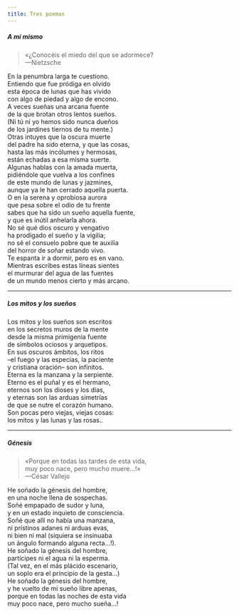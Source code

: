 ```yaml
---
title: Tres poemas
---
```


##### A mí mismo

>    «¿Conocéis el miedo del que se adormece?  
—Nietzsche

En la penumbra larga te cuestiono. <br>
Entiendo que fue pródiga en olvido <br>
esta época de lunas que has vivido<br>
con algo de piedad y algo de encono.<br>
A veces sueñas una arcana fuente<br>
de la que brotan otros lentos sueños.<br>
(Ni tú ni yo hemos sido nunca dueños<br>
de los jardines tiernos de tu mente.)<br>
Otras intuyes que la oscura muerte<br>
del padre ha sido eterna, y que las cosas,<br>
hasta las más incólumes y hermosas,<br>
están echadas a esa misma suerte.<br>
Algunas hablas con la amada muerta,<br>
pidiéndole que vuelva a los confines<br>
de este mundo de lunas y jazmines,<br>
aunque ya le han cerrado aquella puerta.<br>
O en la serena y oprobiosa aurora<br>
que pesa sobre el odio de tu frente<br>
sabes que ha sido un sueño aquella fuente,<br>
y que es inútil anhelarla ahora.<br>
No sé qué dios oscuro y vengativo<br>
ha prodigado el sueño y la vigilia;<br>
no sé el consuelo pobre que te auxilia<br>
del horror de soñar estando vivo.<br>
Te espanta ir a dormir, pero es en vano.<br>
Mientras escribes estas líneas sientes<br>
el murmurar del agua de las fuentes<br>
de un mundo menos cierto y más arcano.<br>

--- 

##### Los mitos y los sueños

Los mitos y los sueños son escritos <br>
en los secretos muros de la mente<br>
desde la misma primigenia fuente<br>
de símbolos ociosos y arquetipos.<br>
En sus oscuros ámbitos, los ritos<br>
–el fuego y las especias, la paciente<br>
y cristiana oración– son infinitos.<br>
Eterna es la manzana y la serpiente.<br>
Eterno es el puñal y es el hermano,<br>
eternos son los dioses y los días,<br>
y eternas son las arduas simetrías<br>
de que se nutre el corazón humano.<br>
Son pocas pero viejas, viejas cosas:<br>
los mitos y las lunas y las rosas..<br>

---

##### Génesis

>«Porque en todas las tardes de esta vida, <br>muy poco nace, pero mucho
>muere…!» <br>—César Vallejo

He soñado la génesis del hombre, <br>
en una noche llena de sospechas.<br>
Soñé empapado de sudor y luna,<br>
y en un estado inquieto de consciencia.<br>
Soñé que allí no había una manzana,<br>
ni prístinos adanes ni arduas evas,<br>
ni bien ni mal (siquiera se insinuaba<br>
un ángulo formando alguna recta…!).<br>
He soñado la génesis del hombre,<br>
partícipes ni el agua ni la esperma.<br>
(Tal vez, en el más plácido escenario,<br>
un soplo era el principio de la gesta…)<br>
He soñado la génesis del hombre,<br>
y he vuelto de mi sueño libre apenas,<br>
porque en todas las noches de esta vida<br>
muy poco nace, pero mucho sueña…!<br>


